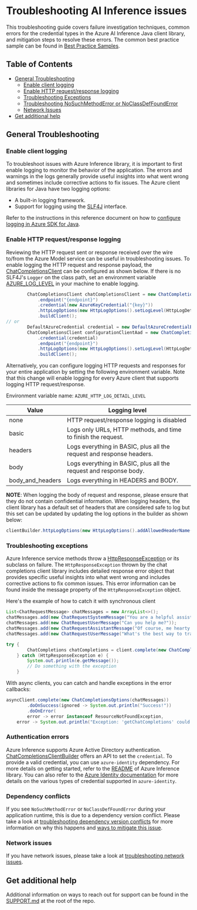# Troubleshooting AI Inference issues

This troubleshooting guide covers failure investigation techniques, common errors for the credential types in the Azure
AI Inference Java client library, and mitigation steps to resolve these errors. The common best practice sample can be found
in [Best Practice Samples][best_practice_samples].

## Table of Contents

* [General Troubleshooting](#general-troubleshooting)
    * [Enable client logging](#enable-client-logging)
    * [Enable HTTP request/response logging](#enable-http-requestresponse-logging)
    * [Troubleshooting Exceptions](#troubleshooting-exceptions)
    * [Troubleshooting NoSuchMethodError or NoClassDefFoundError](#dependency-conflicts)
    * [Network Issues](#network-issues)
* [Get additional help](#get-additional-help)

## General Troubleshooting

### Enable client logging

To troubleshoot issues with Azure Inference library, it is important to first enable logging to monitor the
behavior of the application. The errors and warnings in the logs generally provide useful insights into what went wrong
and sometimes include corrective actions to fix issues. The Azure client libraries for Java have two logging options:

* A built-in logging framework.
* Support for logging using the [SLF4J](https://www.slf4j.org/) interface.

Refer to the instructions in this reference document on how to [configure logging in Azure SDK for Java][logging_overview].

### Enable HTTP request/response logging

Reviewing the HTTP request sent or response received over the wire to/from the Azure Model service can be
useful in troubleshooting issues. To enable logging the HTTP request and response payload, the [ChatCompletionsClient][chat_completions_client]
can be configured as shown below. If there is no SLF4J's `Logger` on the class path, set an environment variable
[AZURE_LOG_LEVEL][azure_log_level] in your machine to enable logging. 

```java readme-sample-enablehttplogging
        ChatCompletionsClient chatCompletionsClient = new ChatCompletionsClientBuilder()
            .endpoint("{endpoint}")
            .credential(new AzureKeyCredential("{key}"))
            .httpLogOptions(new HttpLogOptions().setLogLevel(HttpLogDetailLevel.BODY_AND_HEADERS))
            .buildClient();
// or
        DefaultAzureCredential credential = new DefaultAzureCredentialBuilder().build();
        ChatCompletionsClient configurationClientAad = new ChatCompletionsClientBuilder()
            .credential(credential)
            .endpoint("{endpoint}")
            .httpLogOptions(new HttpLogOptions().setLogLevel(HttpLogDetailLevel.BODY_AND_HEADERS))
            .buildClient();
```

Alternatively, you can configure logging HTTP requests and responses for your entire application by setting the
following environment variable. Note that this change will enable logging for every Azure client that supports logging
HTTP request/response.

Environment variable name: `AZURE_HTTP_LOG_DETAIL_LEVEL`

| Value            | Logging level                                                        |
|------------------|----------------------------------------------------------------------|
| none             | HTTP request/response logging is disabled                            |
| basic            | Logs only URLs, HTTP methods, and time to finish the request.        |
| headers          | Logs everything in BASIC, plus all the request and response headers. |
| body             | Logs everything in BASIC, plus all the request and response body.    |
| body_and_headers | Logs everything in HEADERS and BODY.                                 |

**NOTE**: When logging the body of request and response, please ensure that they do not contain confidential
information. When logging headers, the client library has a default set of headers that are considered safe to log
but this set can be updated by updating the log options in the builder as shown below:

```java
clientBuilder.httpLogOptions(new HttpLogOptions().addAllowedHeaderName("safe-to-log-header-name"))
```

### Troubleshooting exceptions
Azure Inference service methods throw a [HttpResponseException][http_response_exception] or its subclass on failure.
The `HttpResponseException` thrown by the chat completions client library includes detailed response error object
that provides specific useful insights into what went wrong and includes corrective actions to fix common issues.
This error information can be found inside the message property of the `HttpResponseException` object.

Here's the example of how to catch it with synchronous client

```java readme-sample-troubleshootingExceptions
List<ChatRequestMessage> chatMessages = new ArrayList<>();
chatMessages.add(new ChatRequestSystemMessage("You are a helpful assistant. You will talk like a pirate."));
chatMessages.add(new ChatRequestUserMessage("Can you help me?"));
chatMessages.add(new ChatRequestAssistantMessage("Of course, me hearty! What can I do for ye?"));
chatMessages.add(new ChatRequestUserMessage("What's the best way to train a parrot?"));

try {
        ChatCompletions chatCompletions = client.complete(new ChatCompletionsOptions(chatMessages));
    } catch (HttpResponseException e) {
        System.out.println(e.getMessage());
        // Do something with the exception
    }
```

With async clients, you can catch and handle exceptions in the error callbacks:

```java readme-sample-troubleshootingExceptions-async
asyncClient.complete(new ChatCompletionsOptions(chatMessages))
        .doOnSuccess(ignored -> System.out.println("Success!"))
        .doOnError(
        error -> error instanceof ResourceNotFoundException,
    error -> System.out.println("Exception: 'getChatCompletions' could not be performed."));
```

### Authentication errors

Azure Inference supports Azure Active Directory authentication. [ChatCompletionsClientBuilder][chat_completions_client_builder]
offers an API to set the `credential`. To provide a valid credential, you can use `azure-identity` dependency. For more
details on getting started, refer to the [README][how_to_create_chat_completions_client] of Azure Inference library.
You can also refer to the [Azure Identity documentation][identity_doc] for more details on the various types of
credential supported in `azure-identity`.

### Dependency conflicts

If you see `NoSuchMethodError` or `NoClassDefFoundError` during your application runtime, this is due to a
dependency version conflict. Please take a look at [troubleshooting dependency version conflicts][troubleshooting_dependency_conflict]
for more information on why this happens and [ways to mitigate this issue][troubleshooting_mitigate_version_mismatch].

### Network issues

If you have network issues, please take a look at [troubleshooting network issues][troubleshooting_network_issues].

## Get additional help

Additional information on ways to reach out for support can be found in the [SUPPORT.md][support] at the root of the repo.

<!-- Links -->
[azure_log_level]: https://learn.microsoft.com/azure/developer/java/sdk/logging-overview#default-logger-for-temporary-debugging
[best_practice_samples]: https://github.com/Azure/azure-sdk-for-java/blob/main/sdk/openai/azure-ai-openai/src/samples/README.md
[chat_completions_client]: https://learn.microsoft.com/java/api/overview/azure/ai-openai-readme?view=azure-java-preview
[chat_completions_client_builder]: https://learn.microsoft.com/java/api/overview/azure/ai-openai-readme?view=azure-java-preview#authentication
[how_to_create_chat_completions_client]: https://github.com/Azure/azure-sdk-for-java/blob/main/sdk/openai/azure-ai-openai/README.md#authentication
[http_response_exception]: https://github.com/Azure/azure-sdk-for-java/blob/main/sdk/core/azure-core/src/main/java/com/azure/core/exception/HttpResponseException.java
[identity_doc]: https://docs.microsoft.com/azure/developer/java/sdk/identity
[logging_overview]: https://docs.microsoft.com/azure/developer/java/sdk/logging-overview
[support]: https://github.com/Azure/azure-sdk-for-java/blob/main/SUPPORT.md
[troubleshooting_network_issues]: https://learn.microsoft.com/azure/developer/java/sdk/troubleshooting-network
[troubleshooting_dependency_conflict]: https://docs.microsoft.com/azure/developer/java/sdk/troubleshooting-dependency-version-conflict
[troubleshooting_mitigate_version_mismatch]: https://docs.microsoft.com/azure/developer/java/sdk/troubleshooting-dependency-version-conflict#mitigate-version-mismatch-issues

